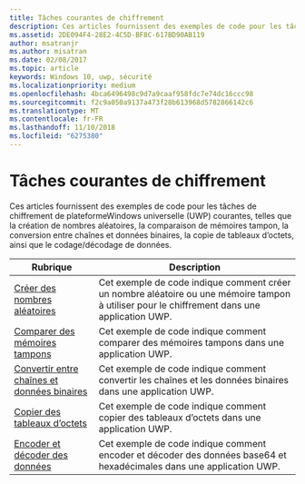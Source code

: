 ```yaml
---
title: Tâches courantes de chiffrement
description: Ces articles fournissent des exemples de code pour les tâches de chiffrement de plateformeWindows universelle (UWP) courantes, telles que la création de nombres aléatoires, la comparaison de mémoires tampon, la conversion entre chaînes et données binaires, la copie de tableaux d’octets, ainsi que le codage/décodage de données.
ms.assetid: 2DE094F4-28E2-4C5D-BF8C-617BD90AB119
author: msatranjr
ms.author: misatran
ms.date: 02/08/2017
ms.topic: article
keywords: Windows 10, uwp, sécurité
ms.localizationpriority: medium
ms.openlocfilehash: 4bca6496498c9d7a9caaf958fdc7e74dc16ccc98
ms.sourcegitcommit: f2c9a050a9137a473f28b613968d5782866142c6
ms.translationtype: MT
ms.contentlocale: fr-FR
ms.lasthandoff: 11/10/2018
ms.locfileid: "6275380"
---
```

# <a name="common-cryptography-tasks"></a>Tâches courantes de chiffrement

Ces articles fournissent des exemples de code pour les tâches de chiffrement de plateformeWindows universelle (UWP) courantes, telles que la création de nombres aléatoires, la comparaison de mémoires tampon, la conversion entre chaînes et données binaires, la copie de tableaux d’octets, ainsi que le codage/décodage de données.

| Rubrique                                                                                 | Description                                                                                            |
|---------------------------------------------------------------------------------------|--------------------------------------------------------------------------------------------------------|
| [Créer des nombres aléatoires](create-random-numbers.md)                                     | Cet exemple de code indique comment créer un nombre aléatoire ou une mémoire tampon à utiliser pour le chiffrement dans une application UWP. |
| [Comparer des mémoires tampons](compare-buffers.md)                                                 | Cet exemple de code indique comment comparer des mémoires tampons dans une application UWP.                                          |
| [Convertir entre chaînes et données binaires](convert-between-strings-and-binary-data.md) | Cet exemple de code indique comment convertir les chaînes et les données binaires dans une application UWP.                  |
| [Copier des tableaux d’octets](copy-to-and-from-byte-arrays.md)                       | Cet exemple de code indique comment copier des tableaux d’octets dans une application UWP.                             |
| [Encoder et décoder des données](encode-and-decode-data.md)                                   | Cet exemple de code indique comment encoder et décoder des données base64 et hexadécimales dans une application UWP.            |


